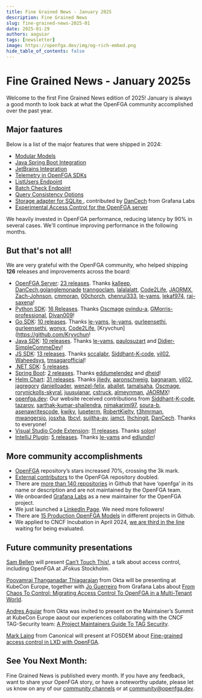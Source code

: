 ```yaml
---
title: Fine Grained News - January 2025
description: Fine Grained News
slug: fine-grained-news-2025-01
date: 2025-01-29
authors: aaguiar
tags: [newsletter]
image: https://openfga.dev/img/og-rich-embed.png
hide_table_of_contents: false
---
```


# Fine Grained News - January 2025s

Welcome to the first Fine Grained News edition of 2025! January is always a good month to look back at what the OpenFGA community accomplished over the past year.

## Major faatures

Below is a list of the major features that were shipped in 2024:

- [Modular Models](https://openfga.dev/docs/modeling/modular-models)
- [Java Spring Boot Integration](https://github.com/openfga/spring-boot-starter)
- [JetBrains Integration](https://plugins.jetbrains.com/plugin/24394-openfga)
- [Telemetry in OpenFGA SDKs](https://openfga.dev/docs/getting-started/configure-telemetry)
- [ListUsers Endpoint](https://openfga.dev/docs/getting-started/perform-list-users)
- [Batch Check Endpoint](https://openfga.dev/docs/interacting/relationship-queries#batch-check)
- [Query Consistency Options](https://openfga.dev/docs/interacting/consistency)
- [Storage adapter for SQLite ](https://openfga.dev/docs/getting-started/setup-openfga/configure-openfga#sqlite), contributed by [DanCech](https://github.com/DanCech) from Grafana Labs
- [Experimental Access Control for the OpenFGA server](https://openfga.dev/docs/getting-started/setup-openfga/access-control)

We heavily invested in OpenFGA performance, reducing latency by 90% in several cases. We'll continue improving performance in the following months.

## But that's not all!

We are very grateful with the OpenFGA community, who helped shipping **126** releases and improvements across the board:

<!-- markdown-link-check-disable -->
- [OpenFGA Server](https://github.com/openfga/openfga): [23 releases](https://github.com/openfga/openfga). Thanks [kalleep](https://github.com/kalleep), [DanCech](https://github.com/DanCech),[golanglemonade](https://github.com/golanglemonade,) [tranngoclam](https://github.com/tranngoclam), [lalalalatt](https://github.com/lalalalatt), [Code2Life](https://github.com/Code2Life), [JAORMX](https://github.com/JAORMX), [Zach-Johnson](https://github.com/Zach-Johnson), [cmmoran](https://github.com/cmmoran), [00chorch](https://github.com/00chorch), [chenrui333](https://github.com/chenrui333), [le-yams](https://github.com/le-yams), [lekaf974](https://github.com/lekaf974), [raj-saxena](https://github.com/raj-saxena)!
- [Python SDK](https://github.com/openfga/go-sdkk): [16 Releases](https://github.com/openfga/go-sdk/releases). Thanks [Oscmage](https://github.com/Oscmage) [ovindu-a](https://github.com/ovindu-a), [GMorris-professional](https://github.com/GMorris-professional), [Divan009](https://github.com/Divan009)!  
- [Go SDK](https://github.com/openfga/go-sdk): [10 releases](https://github.com/openfga/go-sdk/releases). Thanks [le-yams](https://github.com/le-yams), [le-yams](https://github.com/HeroicHorizon), [gurleensethi](https://github.com/gurleensethi), [gurleensethi](https://github.com/gurleensethi), [wonyx](https://github.com/wonyx), [Code2Life](https://github.com/Code2Life), [Kryvchun](https://github.com/Kryvchun!
- [Java SDK](https://github.com/openfga/java-sdk): [10 releases](https://github.com/openfga/java-sdk/releases). Thanks [le-yams](https://github.com/le-yams), [paulosuzart](https://github.com/paulosuzart) and [Didier-SimpleCommeDev](https://github.com/Didier-SimpleCommeDev)!
- [JS SDK](https://github.com/openfga/js-sdk): [13 releases](https://github.com/openfga/js-sdk/releases). Thanks [sccalabr](https://github.com/sccalabr), [Siddhant-K-code](https://github.com/Siddhant-K-code), [vil02](https://github.com/vil02), [Waheedsys](https://github.com/Waheedsys), [tmsagarofficial](https://github.com/tmsagarofficial)!
- [.NET SDK](https://github.com/openfga/dotnet-sdk): [5 releases](https://github.com/openfga/dotnet-sdk/releases). 
- [Spring Boot](https://github.com/openfga/spring-boot-starter): [2 releases](https://github.com/openfga/spring-boot-starter/releases). Thanks [eddumelendez](https://github.com/eddumelendez) and [dheid](https://github.com/dheid)!
- [Helm Chart](https://github.com/openfga/helm-charts): [31 releases](https://github.com/openfga/helm-charts). Thanks 
[jliedy](https://github.com/jliedy), [aaronschweig](https://github.com/aaronschweig), [bagnaram](https://github.com/bagnaram), [vil02](https://github.com/vil02), [jagregory](https://github.com/jagregory) [danielloader](https://github.com/danielloader), [wenzel-felix](https://github.com/wenzel-felix]), [aballet](https://github.com/aballet), [tamalsaha](https://github.com/tamalsaha), [Oscmage](https://github.com/Oscmage), [rorynickolls-skyral](https://github.com/rorynickolls-skyral), 
[juusujanar](https://github.com/juusujanar), [cstruck](https://github.com/cstruck), [almeynman](https://github.com/almeynman), [JAORMX](https://github.com/JAORMX)!
- [openfga.dev](https://github.com/openfga/openfga.dev): Our website received contributions from [Siddhant-K-code](https://github.com/Siddhant-K-code), [tazarov](https://github.com/tazarov), [sarthak-kumar-shailendra](https://github.com/sarthak-kumar-shailendra),  [nimakarimi97](https://github.com/nimakarimi97), [soura-b](https://github.com/soura-ba), [asenawritescode](https://github.com/asenawritescode), [kwiky](https://github.com/kwiky), [lupeterm](https://github.com/lupeterm), [RobertKielty](https://github.com/RobertKielty), [t3hmrman](https://github.com/t3hmrman), [mwangersjo](https://github.com/mwangersjo), [josxha](https://github.com/josxha), [tbcvl](https://github.com/tbcvl), [sujitha-av](https://github.com/sujitha-av), [jamct](https://github.com/jamct), [lhchingit](https://github.com/lhchingit), [DanCech](https://github.com/DanCech). Thanks to everyone!
- [Visual Studio Code Extension](https://github.com/openfga/vscode-ext): [11 releases](https://github.com/openfga/vscode-ext/releases). Thanks [solon](https://github.com/solon)!
- [IntelliJ Plugin](https://github.com/openfga/intellij-plugin): [5 releases](https://github.com/openfga/intellij-plugin/releases). Thanks [le-yams](https://github.com/le-yams) and [edlundin](https://github.com/edlundin)!

## More community accomplishments

- [OpenFGA](https://github.com/openfga/openfga) repository’s stars increased 70%, crossing the 3k mark. 
- [External contributors](https://github.com/openfga/openfga/graphs/contributors) to the OpenFGA repository doubled.
- There are [more than 140 repositories](https://github.com/search?q=openfga&type=repositories) in Github that have ‘openfga’ in its name or description and are not maintained by the OpenFGA team.
- We onboarded [Grafana Labs](https://grafana.com) as a new maintainer for the OpenFGA project.
- We just launched a [LinkedIn Page](https://www.linkedin.com/company/openfga). We need more followers!
- There are [15 Production OpenFGA Models](https://github.com/openfga/sample-stores?tab=readme-ov-file#openfga-models-in-open-source-projects) in different projects in Github.
- We applied to CNCF Incubation in April 2024, [we are third in the line](https://github.com/orgs/cncf/projects/27/views/9) waiting for being evaluated.

<!-- markdown-link-check-enable -->

## Future community presentations

[Sam Bellen](https://www.linkedin.com/in/sambellen/) will present [Can’t Touch This!](https://jfokus.se/talks/1839), a talk about access control, including OpenFGA at JFokus Stockholm.

[Poovamraj Thanganadar Thiagarajan](https://www.linkedin.com/in/poovamraj/) from Okta will be presenting at KubeCon Europe, together with [Jo Guerreiro](https://www.linkedin.com/in/jmlguerreiro/) from Grafana Labs about [From Chaos To Control: Migrating Access Control To OpenFGA in a Multi-Tenant World](https://kccnceu2025.sched.com/event/1txIJ/from-chaos-to-control-migrating-access-control-to-openfga-in-a-multi-tenant-world-jo-guerreiro-grafana-labs-poovamraj-thanganadar-thiagarajan-okta).

[Andres Aguiar](https://www.linkedin.com/in/aaguiar/) from Okta was invited to present on the Maintainer’s Summit at KubeCon Europe aaout our experiences collaborating with the CNCF TAG-Security team: [A Project Maintainers Guide To TAG Security](https://maintainersummiteu2025.sched.com/event/1tj8v/a-project-maintainers-guide-to-tag-security-marina-moore-edera-andres-aguiar-okta).

[Mark Laing](https://www.linkedin.com/in/mark-laing/) from Canonical will present at FOSDEM about [Fine-grained access control in LXD with OpenFGA](https://fosdem.org/2025/schedule/event/fosdem-2025-6194-fine-grained-access-control-in-lxd-with-openfga/).

## **See You Next Month:**

Fine Grained News is published every month. If you have any feedback, want to share your OpenFGA story, or have a noteworthy update, please let us know on any of our [community channels](https://openfga.dev/community) or at [community@openfga.dev](mailto:community@openfga.dev).

